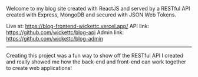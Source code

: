Welcome to my blog site created with ReactJS and served by a RESTful API created with Express, MongoDB and secured with JSON Web Tokens.

Live at: https://blog-frontend-wickettc.vercel.app/
API link: https://github.com/wickettc/blog-api
Admin link: https://github.com/wickettc/blog-admin

---

Creating this project was a fun way to show off the RESTful API I created and really showed me how the back-end and front-end can work together to create web applications!
